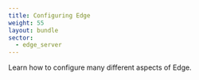 ```yaml
---
title: Configuring Edge
weight: 55
layout: bundle
sector:
  - edge_server
---
```


Learn how to configure many different aspects of Edge.

